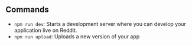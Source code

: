 ## Commands

- `npm run dev`: Starts a development server where you can develop your application live on Reddit.
- `npm run upload`: Uploads a new version of your app
